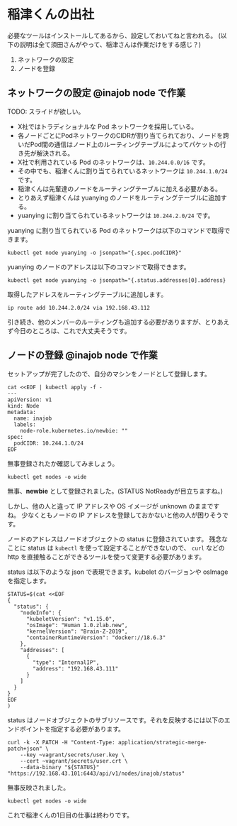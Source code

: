 # 稲津くんの出社

必要なツールはインストールしてあるから、設定しておいてねと言われる。
(以下の説明は全て須田さんがやって、稲津さんは作業だけをする感じ？)

1.  ネットワークの設定
2.  ノードを登録

## ネットワークの設定 @inajob node で作業

TODO: スライドが欲しい。

-   X社ではトラディショナルな Pod ネットワークを採用している。
-   各ノードごとにPodネットワークのCIDRが割り当てられており、ノードを跨いだPod間の通信はノード上のルーティングテーブルによってパケットの行き先が解決される。
-   X社で利用されている Pod のネットワークは、`10.244.0.0/16` です。
-   その中でも、稲津くんに割り当てられているネットワークは `10.244.1.0/24` です。
-   稲津くんは先輩達のノードをルーティングテーブルに加える必要がある。
-   とりあえず稲津くんは yuanying のノードをルーティングテーブルに追加する。
-   yuanying に割り当てられているネットワークは `10.244.2.0/24` です。

yuanying に割り当てられている Pod のネットワークは以下のコマンドで取得できます。

```
kubectl get node yuanying -o jsonpath="{.spec.podCIDR}"
```

yuanying のノードのアドレスは以下のコマンドで取得できます。

```
kubectl get node yuanying -o jsonpath="{.status.addresses[0].address}
```

取得したアドレスをルーティングテーブルに追加します。
```
ip route add 10.244.2.0/24 via 192.168.43.112
```

引き続き、他のメンバーのルーティングも追加する必要がありますが、とりあえず今日のところは、これで大丈夫そうです。

## ノードの登録 @inajob node で作業

セットアップが完了したので、自分のマシンをノードとして登録します。

```
cat <<EOF | kubectl apply -f -
---
apiVersion: v1
kind: Node
metadata:
  name: inajob
  labels:
    node-role.kubernetes.io/newbie: ""
spec:
  podCIDR: 10.244.1.0/24
EOF
```

無事登録されたか確認してみましょう。

```
kubectl get nodes -o wide
```

無事、**newbie** として登録されました。(STATUS NotReadyが目立ちますね。)

しかし、他の人と違って IP アドレスや OS イメージが unknown のままですね。
少なくともノードの IP アドレスを登録しておかないと他の人が困りそうです。

ノードのアドレスはノードオブジェクトの status に登録されています。
残念なことに status は `kubectl` を使って設定することができないので、
`curl` などの http を直接触ることができるツールを使って変更する必要があります。

status は以下のような json で表現できます。kubelet のバージョンや osImage を指定します。

```
STATUS=$(cat <<EOF
{
  "status": {
    "nodeInfo": {
      "kubeletVersion": "v1.15.0",
      "osImage": "Human 1.0.zlab.new",
      "kernelVersion": "Brain-Z-2019",
      "containerRuntimeVersion": "docker://18.6.3"
    },
    "addresses": [
      {
        "type": "InternalIP",
        "address": "192.168.43.111"
      }
    ]
  }
}
EOF
)
```

status はノードオブジェクトのサブリソースです。それを反映するには以下のエンドポイントを指定する必要があります。

```
curl -k -X PATCH -H "Content-Type: application/strategic-merge-patch+json" \
    --key ~vagrant/secrets/user.key \
    --cert ~vagrant/secrets/user.crt \
    --data-binary "${STATUS}" "https://192.168.43.101:6443/api/v1/nodes/inajob/status"
```

無事反映されました。

```
kubectl get nodes -o wide
```

これで稲津くんの1日目の仕事は終わりです。
